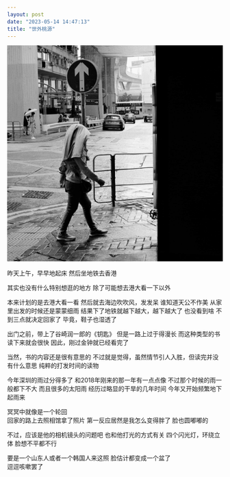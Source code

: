 ```yaml
---
layout: post
date: "2023-05-14 14:47:13"
title: "世外桃源"
---
```

<img alt="foot" src="/assets/posts/hk-walk.jpg" class="post-image"/>

昨天上午，早早地起床
然后坐地铁去香港

其实也没有什么特别想逛的地方
除了可能想去港大看一下以外

本来计划的是去港大看一看
然后就去海边吹吹风，发发呆
谁知道天公不作美
从家里出发的时候还是蒙蒙细雨
结果下了地铁就越下越大，越下越大了
也没看到啥
不到三点就决定回家了
毕竟，鞋子也湿透了

出门之前，带上了谷崎润一郎的《钥匙》
但是一路上过于得漫长
而这种类型的书读下来就会很快
因此，刚过金钟就已经看完了

当然，书的内容还是很有意思的
不过就是觉得，虽然情节引人入胜，但读完并没有什么意思
纯粹的打发时间的读物

今年深圳的雨过分得多了
和2018年刚来的那一年有一点点像
不过那个时候的雨一般都下不大
而且很多的太阳雨
经历过略显的干旱的几年时间
今年又开始频繁地下起雨来

冥冥中就像是一个轮回
<br>
回家的路上去照相馆拿了照片
第一反应居然是我怎么变得胖了
脸也圆嘟嘟的

不过，应该是他的相机镜头的问题吧
也和他打光的方式有关
四个闪光灯，环绕立体
脸想不平都不行

要是一个山东人或者一个韩国人来这照
脸估计都变成一个盆了
<br>
逗逗咳嗽罢了
